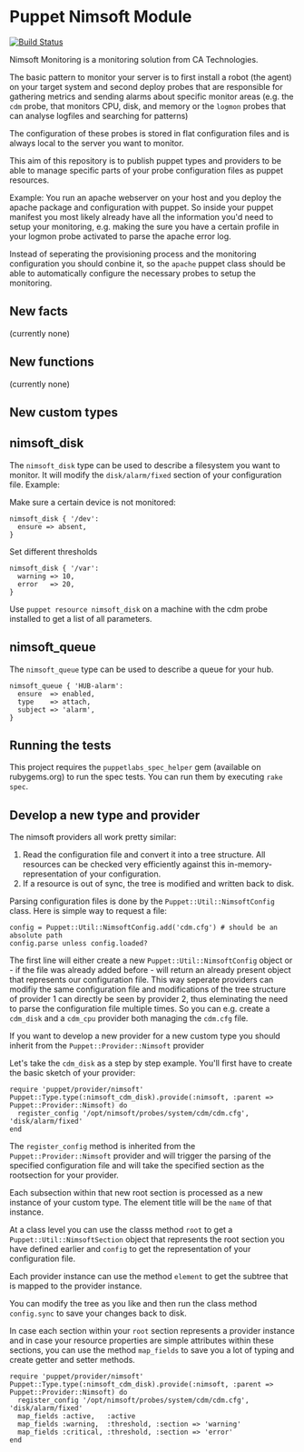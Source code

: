 Puppet Nimsoft Module
=====================

[![Build Status](https://travis-ci.org/stschulte/puppet-nimsoft.png?branch=master)](https://travis-ci.org/stschulte/puppet-nimsoft)


Nimsoft Monitoring is a monitoring solution from CA Technologies.

The basic pattern to monitor your server is to first install a
robot (the agent) on your target system and second deploy probes
that are responsible for gathering metrics and sending alarms about
specific monitor areas (e.g. the `cdm` probe, that monitors CPU, disk,
and memory or the `logmon` probes that can analyse logfiles and
searching for patterns)

The configuration of these probes is stored in flat configuration files
and is always local to the server you want to monitor.

This aim of this repository is to publish puppet types and providers to
be able to manage specific parts of your probe configuration files as
puppet resources.

Example:
You run an apache webserver on your host and you deploy the apache
package and configuration with puppet. So inside your puppet manifest
you most likely already have all the information you'd need to setup your
monitoring, e.g. making the sure you have a certain profile in your
logmon probe activated to parse the apache error log.

Instead of seperating the provisioning process and the monitoring
configuration you should conbine it, so the `apache` puppet class should
be able to automatically configure the necessary probes to setup the
monitoring.


New facts
---------
(currently none)

New functions
-------------
(currently none)

New custom types
----------------

## nimsoft\_disk

The `nimsoft_disk` type can be used to describe a filesystem you want to
monitor. It will modify the `disk/alarm/fixed` section of your configuration
file. Example:

Make sure a certain device is not monitored:

    nimsoft_disk { '/dev':
      ensure => absent,
    }

Set different thresholds

    nimsoft_disk { '/var':
      warning => 10,
      error   => 20,
    }

Use `puppet resource nimsoft_disk` on a machine with the cdm probe installed
to get a list of all parameters.

## nimsoft\_queue

The `nimsoft_queue` type can be used to describe a queue for your hub.

    nimsoft_queue { 'HUB-alarm':
      ensure  => enabled,
      type    => attach,
      subject => 'alarm',
    }

Running the tests
-----------------

This project requires the `puppetlabs_spec_helper` gem (available on rubygems.org)
to run the spec tests. You can run them by executing `rake spec`.

Develop a new type and provider
-------------------------------
The nimsoft providers all work pretty similar:

1. Read the configuration file and convert it into a tree structure. All
   resources can be checked very efficiently against this
   in-memory-representation of your configuration.
2. If a resource is out of sync, the tree is modified and written back to
   disk.

Parsing configuration files is done by the `Puppet::Util::NimsoftConfig`
class. Here is simple way to request a file:

    config = Puppet::Util::NimsoftConfig.add('cdm.cfg') # should be an absolute path
    config.parse unless config.loaded?

The first line will either create a new `Puppet::Util::NimsoftConfig` object or -
if the file was already added before - will return an already present object that
represents our configuration file. This way seperate providers can modifiy the
same configuration file and modifications of the tree structure of provider 1
can directly be seen by provider 2, thus eleminating the need to parse the
configuration file multiple times. So you can e.g. create a `cdm_disk` and a
`cdm_cpu` provider both managing the `cdm.cfg` file.

If you want to develop a new provider for a new custom type you should
inherit from the `Puppet::Provider::Nimsoft` provider

Let's take the `cdm_disk` as a step by step example. You'll first have to
create the basic sketch of your provider:

    require 'puppet/provider/nimsoft'
    Puppet::Type.type(:nimsoft_cdm_disk).provide(:nimsoft, :parent => Puppet::Provider::Nimsoft) do
      register_config '/opt/nimsoft/probes/system/cdm/cdm.cfg', 'disk/alarm/fixed'
    end

The `register_config` method is inherited from the `Puppet::Provider::Nimsoft`
provider and will trigger the parsing of the specified configuration file
and will take the specified section as the rootsection for your provider.

Each subsection within that new root section is processed as a new instance
of your custom type. The element title will be the `name` of that instance.

At a class level you can use the classs method `root` to get a
`Puppet::Util::NimsoftSection` object that represents the root section you
have defined earlier and `config` to get the representation of your
configuration file.

Each provider instance can use the method `element` to get the subtree that
is mapped to the provider instance.

You can modify the tree as you like and then run the class method
`config.sync` to save your changes back to disk.

In case each section within your `root` section represents a provider
instance and in case your resource properties are simple attributes within
these sections, you can use the method `map_fields` to save you a lot of
typing and create getter and setter methods.

    require 'puppet/provider/nimsoft'
    Puppet::Type.type(:nimsoft_cdm_disk).provide(:nimsoft, :parent => Puppet::Provider::Nimsoft) do
      register_config '/opt/nimsoft/probes/system/cdm/cdm.cfg', 'disk/alarm/fixed'
      map_fields :active,   :active
      map_fields :warning,  :threshold, :section => 'warning'
      map_fields :critical, :threshold, :section => 'error'
    end


